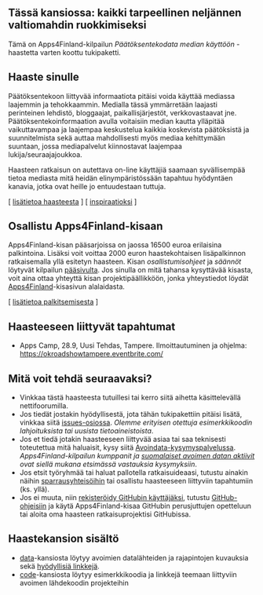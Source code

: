 ## Tässä kansiossa: kaikki tarpeellinen neljännen valtiomahdin ruokkimiseksi

Tämä on Apps4Finland-kilpailun _Päätöksentekodata median käyttöön_ -haastetta varten koottu tukipaketti. 



## Haaste sinulle

Päätöksentekoon liittyvää informaatiota pitäisi voida käyttää mediassa laajemmin ja tehokkaammin. Medialla
tässä ymmärretään laajasti perinteinen lehdistö, bloggaajat, paikallisjärjestöt, verkkovastaavat jne.
Päätöksentekoinformaation avulla voitaisiin median kautta ylläpitää vaikuttavampaa ja laajempaa keskustelua
kaikkia koskevista päätöksistä ja suunnitelmista sekä auttaa mahdollisesti myös mediaa kehittymään suuntaan,
jossa mediapalvelut kiinnostavat laajempaa lukija/seuraajajoukkoa.

Haasteen ratkaisun on autettava on-line käyttäjiä saamaan syvällisempää tietoa mediasta mitä heidän elinympäristössään
tapahtuu hyödyntäen kanavia, jotka ovat heille jo entuudestaan tuttuja.

[ [lisätietoa haasteesta](taustatietoa.md) ] [ [inspiraatioksi](inspiraatioksi.md) ]

## Osallistu Apps4Finland-kisaan

Apps4Finland-kisan pääsarjoissa on jaossa 16500 euroa erilaisina palkintoina.
Lisäksi voit voittaa 2000 euron haastekohtaisen lisäpalkinnon ratkaisemalla yllä esitetyn haasteen.
Kisan _osallistumisohjeet_ ja _säännöt_ löytyvät kilpailun [pääsivulta](http://apps4finland.fi). Jos sinulla on mitä tahansa kysyttävää
kisasta, voit aina ottaa yhteyttä kisan projektipäällikköön, jonka yhteystiedot löydät
[Apps4Finland](http://apps4finland.fi)-kisasivun alalaidasta.

[ [lisätietoa palkitsemisesta](palkitsemisesta.md) ]

## Haasteeseen liittyvät tapahtumat

* Apps Camp, 28.9, Uusi Tehdas, Tampere. Ilmoittautuminen ja ohjelma: https://okroadshowtampere.eventbrite.com/

## Mitä voit tehdä seuraavaksi?

- Vinkkaa tästä haasteesta tutuillesi tai kerro siitä aihetta käsittelevällä nettifoorumilla.
- Jos tiedät jostakin hyödyllisestä, jota tähän tukipakettiin pitäisi lisätä, vinkkaa siitä [issues-osiossa](https://github.com/apps4finland/haaste-kaupunkidata-mediassa/issues?state=open). _Olemme erityisen otettuja esimerkkikoodin lahjoituksista tai uusista tietoaineistoista_.
- Jos et tiedä jotakin haasteeseen liittyvää asiaa tai saa teknisesti toteutettua mitä haluaisit, kysy siitä [Avoindata-kysymyspalvelussa](http://avoindata.net/). _Apps4Finland-kilpailun kumppanit ja [suomalaiset avoimen datan aktiivit](https://www.facebook.com/groups/fi.okfn/) ovat siellä mukana etsimässä vastauksia kysymyksiin_.
- Jos etsit työryhmää tai haluat pallotella ratkaisuideaasi, tutustu ainakin näihin [sparrausyhteisöihin](https://github.com/apps4finland/haaste-kansalaisen-aani/blob/master/data/linkkeja.md) tai osallistu haasteeseen liittyviin tapahtumiin (ks. yllä).
- Jos ei muuta, niin [rekisteröidy GitHubin käyttäjäksi](https://github.com/signup), tutustu [GitHub-ohjeisiin](http://sixrevisions.com/resources/git-tutorials-beginners/) ja käytä Apps4Finland-kisaa GitHubin perusjuttujen opetteluun
tai aloita oma haasteen ratkaisuprojektisi GitHubissa.

## Haastekansion sisältö
- [data](https://github.com/apps4finland/haaste-kaupunkidata-mediassa/tree/master/data)-kansiosta löytyy avoimien datalähteiden ja rajapintojen kuvauksia sekä [hyödyllisiä linkkejä](https://github.com/apps4finland/haaste-kaupunkidata-mediassa/blob/master/data/linkkeja.md).
- [code](https://github.com/apps4finland/haaste-kaupunkidata-mediassa/tree/master/code)-kansiosta löytyy esimerkkikoodia ja linkkejä teemaan liittyviin avoimen lähdekoodin projekteihin
